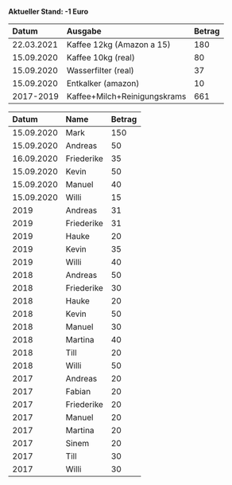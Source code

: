 **Aktueller Stand: -1 Euro**


|Datum      |Ausgabe                      |Betrag |
|:----------|:----------------------------|:------|
|22.03.2021 |Kaffee 12kg (Amazon a 15)    |180    |
|15.09.2020 |Kaffee 10kg (real)           |80     |
|15.09.2020 |Wasserfilter (real)          |37     |
|15.09.2020 |Entkalker (amazon)           |10     |
|2017-2019  |Kaffee+Milch+Reinigungskrams |661    |


|Datum      |Name       |Betrag |
|:----------|:----------|:------|
|15.09.2020 |Mark       |150    |
|15.09.2020 |Andreas    |50     |
|16.09.2020 |Friederike |35     |
|15.09.2020 |Kevin      |50     |
|15.09.2020 |Manuel     |40     |
|15.09.2020 |Willi      |15     |
|2019       |Andreas    |31     |
|2019       |Friederike |31     |
|2019       |Hauke      |20     |
|2019       |Kevin      |35     |
|2019       |Willi      |40     |
|2018       |Andreas    |50     |
|2018       |Friederike |30     |
|2018       |Hauke      |20     |
|2018       |Kevin      |50     |
|2018       |Manuel     |30     |
|2018       |Martina    |40     |
|2018       |Till       |20     |
|2018       |Willi      |50     |
|2017       |Andreas    |20     |
|2017       |Fabian     |20     |
|2017       |Friederike |20     |
|2017       |Manuel     |20     |
|2017       |Martina    |20     |
|2017       |Sinem      |20     |
|2017       |Till       |30     |
|2017       |Willi      |30     |
